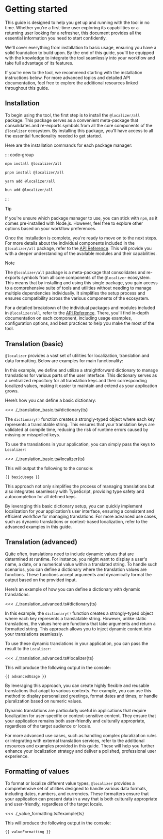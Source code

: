 # Getting started

<script setup>
  import basicUsage from './_translation_basic';
  import advancedUsage from './_translation_advanced';
  import valueFormatting from './_value_formatting';
</script>

This guide is designed to help you get up and running with the tool in no time. Whether you're a first-time user exploring its capabilities or a returning user looking for a refresher, this document provides all the essential information you need to start confidently.

We'll cover everything from installation to basic usage, ensuring you have a solid foundation to build upon. By the end of this guide, you'll be equipped with the knowledge to integrate the tool seamlessly into your workflow and take full advantage of its features.

If you're new to the tool, we recommend starting with the installation instructions below. For more advanced topics and detailed API documentation, feel free to explore the additional resources linked throughout this guide.

## Installation

To begin using the tool, the first step is to install the `@localizer/all` package. This package serves as a convenient meta-package that consolidates and re-exports symbols from all the core components of the `@localizer` ecosystem. By installing this package, you'll have access to all the essential functionality needed to get started.

Here are the installation commands for each package manager:

::: code-group

```sh [npm]
npm install @localizer/all
```

```sh [pnpm]
pnpm install @localizer/all
```

```sh [yarn]
yarn add @localizer/all
```

```sh [bun]
bun add @localizer/all
```

:::

> [!TIP]
> If you're unsure which package manager to use, you can stick with `npm`, as it comes pre-installed with Node.js. However, feel free to explore other options based on your workflow preferences.

Once the installation is complete, you're ready to move on to the next steps. For more details about the individual components included in the `@localizer/all` package, refer to the [API Reference](../api-reference). This will provide you with a deeper understanding of the available modules and their capabilities.

> [!NOTE]
> The `@localizer/all` package is a meta-package that consolidates and re-exports symbols from all core components of the `@localizer` ecosystem. This means that by installing and using this single package, you gain access to a comprehensive suite of tools and utilities without needing to manage multiple dependencies individually. It simplifies the setup process and ensures compatibility across the various components of the ecosystem.
>
> For a detailed breakdown of the individual packages and modules included in `@localizer/all`, refer to the [API Reference](../api-reference). There, you'll find in-depth documentation on each component, including usage examples, configuration options, and best practices to help you make the most of the tool.

## Translation (basic) <Badge type="warning" text="experimental" />

`@localizer` provides a vast set of utilities for localization, translation and data formatting. Below are examples for main functionality:

In this example, we define and utilize a straightforward dictionary to manage translations for various parts of the user interface. This dictionary serves as a centralized repository for all translation keys and their corresponding localized values, making it easier to maintain and extend as your application grows.

Here’s how you can define a basic dictionary:

<<< ./\_translation_basic.ts#dictionary{ts}

The `dictionary()` function creates a strongly-typed object where each key represents a translatable string. This ensures that your translation keys are validated at compile time, reducing the risk of runtime errors caused by missing or misspelled keys.

To use the translations in your application, you can simply pass the keys to `Localizer`:

<<< ./\_translation_basic.ts#localizer{ts}

This will output the following to the console:

```console-vue
{{ basicUsage }}
```

This approach not only simplifies the process of managing translations but also integrates seamlessly with TypeScript, providing type safety and autocompletion for all defined keys.

By leveraging this basic dictionary setup, you can quickly implement localization for your application’s user interface, ensuring a consistent and efficient workflow for managing translations. For more advanced use cases, such as dynamic translations or context-based localization, refer to the advanced examples in this guide.

## Translation (advanced) <Badge type="warning" text="experimental" />

Quite often, translations need to include dynamic values that are determined at runtime. For instance, you might want to display a user's name, a date, or a numerical value within a translated string. To handle such scenarios, you can define a dictionary where the translation values are functions. These functions accept arguments and dynamically format the output based on the provided input.

Here’s an example of how you can define a dictionary with dynamic translations:

<<< ./\_translation_advanced.ts#dictionary{ts}

In this example, the `dictionary()` function creates a strongly-typed object where each key represents a translatable string. However, unlike static translations, the values here are functions that take arguments and return a formatted string. This approach allows you to inject dynamic content into your translations seamlessly.

To use these dynamic translations in your application, you can pass the result to the `Localizer`:

<<< ./\_translation_advanced.ts#localizer{ts}

This will produce the following output in the console:

```console-vue
{{ advancedUsage }}
```

By leveraging this approach, you can create highly flexible and reusable translations that adapt to various contexts. For example, you can use this method to display personalized greetings, format dates and times, or handle pluralization based on numeric values.

Dynamic translations are particularly useful in applications that require localization for user-specific or context-sensitive content. They ensure that your application remains both user-friendly and culturally appropriate, regardless of the target audience or locale.

For more advanced use cases, such as handling complex pluralization rules or integrating with external translation services, refer to the additional resources and examples provided in this guide. These will help you further enhance your localization strategy and deliver a polished, professional user experience.

## Formatting of values

To format or localize different value types, `@localizer` provides a comprehensive set of utilities designed to handle various data formats, including dates, numbers, and currencies. These formatters ensure that your application can present data in a way that is both culturally appropriate and user-friendly, regardless of the target locale.

<<< ./\_value_formatting.ts#example{ts}

This will produce the following output in the console:

```console-vue
{{ valueFormatting }}
```
